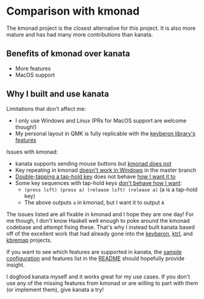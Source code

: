 # Comparison with kmonad

The kmonad project is the closest alternative for this project. It is also more
mature and has had many more contributions than kanata.

## Benefits of kmonad over kanata

- More features
- MacOS support

## Why I built and use kanata

Limitations that don't affect me:

- I only use Windows and Linux (PRs for MacOS support are welcome though!)
- My personal layout in QMK is fully replicable with the
  [keyberon library's features](https://github.com/TeXitoi/keyberon/blob/master/src/action.rs)

Issues with kmonad:

- kanata supports sending mouse buttons but [kmonad does not](https://github.com/kmonad/kmonad/issues/150)
- Key repeating in kmonad [doesn't work in Windows](https://github.com/kmonad/kmonad/issues/82)
  in the master branch
- [Double-tapping a tap-hold key](https://github.com/kmonad/kmonad/issues/163) does not behave
  [how I want it to](https://docs.qmk.fm/#/tap_hold?id=tapping-force-hold)
- Some key sequences with tap-hold keys [don't behave how I want](https://github.com/kmonad/kmonad/issues/466):
  - `(press lsft) (press a) (release lsft) (release a)` (a is a tap-hold key)
  - The above outputs `a` in kmonad, but I want it to output `A`

The issues listed are all fixable in kmonad and I hope they are one day! For me
though, I don't know Haskell well enough to poke around the kmonad codebase and
attempt fixing these. That's why I instead built kanata based off of the
excellent work that had already gone into the
[keyberon](https://github.com/TeXitoi/keyberon),
[ktrl](https://github.com/ItayGarin/ktrl), and
[kbremap](https://github.com/timokroeger/kbremap) projects.

If you want to see which features are supported in kanata, the
[sample configuration](../cfg_samples/kanata.kbd) and features list in the
[README](../README.md#features) should hopefully provide insight.

I dogfood kanata myself and it works great for my use cases. If you don't use
any of the missing features from kmonad or are willing to part with them (or
implement them), give kanata a try!

